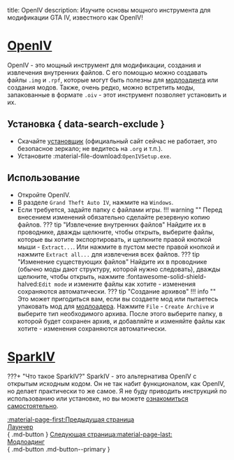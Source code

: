 title: OpenIV
description: Изучите основы мощного инструмента для модификации GTA IV, известного как OpenIV!

# [OpenIV](https://openiv.com/)
OpenIV - это мощный инструмент для модификации, создания и извлечения внутренних файлов. С его помощью можно создавать файлы `.img` и `.rpf`, которые могут быть полезны для [модлоадинга](modloading.md) или создания модов. Также, очень редко, можно встретить моды, запакованные в формате `.oiv` - этот инструмент позволяет установить и их.

## Установка { data-search-exclude }
* Скачайте [установщик](https://openiv.com/) (официальный сайт сейчас не работает, это безопасное зеркало; не ведитесь на `.org` и т.п.).
* Установите :material-file-download:`OpenIVSetup.exe`.
## Использование
* Откройте OpenIV.
* В разделе `Grand Theft Auto IV`, нажмите на `Windows`.
* Если требуется, задайте папку с файлами игры.
!!! warning ""
    Перед внесением изменений обязательно сделайте резервную копию файлов.
??? tip "Извлечение внутренних файлов"
    Найдите их в проводнике, дважды щелкните, чтобы открыть, выберите файлы, которые вы хотите экспортировать, и щелкните правой кнопкой мыши - `Extract...`. Или нажмите в пустом месте правой кнопкой и нажмите `Extract all...` для извлечения всех файлов.
??? tip "Изменение существующих файлов"
    Найдите их в проводнике (обычно моды дают структуру, которой нужно следовать), дважды щелкните, чтобы открыть, нажмите :fontawesome-solid-shield-halved:`Edit mode` и измените файлы как хотите - изменения сохраняются автоматически.
??? tip "Создание архивов"
    !!! info ""
        Это может пригодиться вам, если вы создаете мод или пытаетесь упаковать мод для [модлоадера](modloading.md).
    Нажмите `File` - `Create Archive` и выберите тип необходимого архива. После этого выберите папку, в которой будет сохранен архив, и добавляйте и изменяйте файлы как хотите - изменения сохраняются автоматически.

# [SparkIV](https://github.com/ahmed605/SparkIV)
???+ "Что такое SparkIV?"
    SparkIV - это альтернатива OpenIV с открытым исходным кодом. Он не так набит функционалом, как OpenIV, но делает практически то же самое. Я не буду приводить инструкций по использованию или установке, но вы можете [ознакомиться самостоятельно](https://github.com/ahmed605/SparkIV).

[:material-page-first:Предыдущая страница <br>Лаунчер</br>](launcher.md){ .md-button } [Следующая страница:material-page-last: <br>Модлоадинг</br>](modloading.md){ .md-button .md-button--primary }